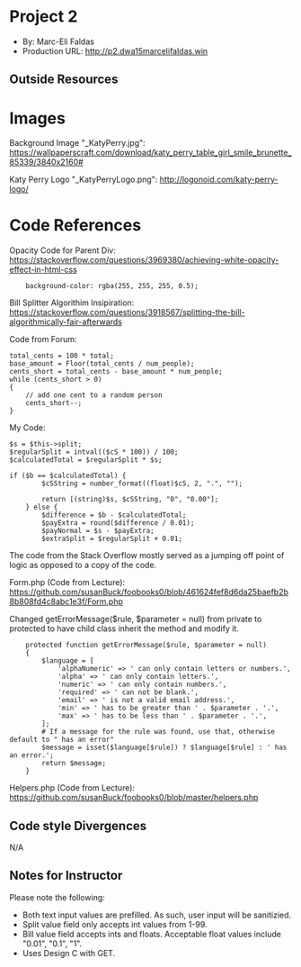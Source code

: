 # Project 2
+ By: Marc-Eli Faldas
+ Production URL: <http://p2.dwa15marcelifaldas.win>

## Outside Resources

# Images

Background Image "_KatyPerry.jpg": <https://wallpaperscraft.com/download/katy_perry_table_girl_smile_brunette_85339/3840x2160#>

Katy Perry Logo "_KatyPerryLogo.png": <http://logonoid.com/katy-perry-logo/>

# Code References

Opacity Code for Parent Div: <https://stackoverflow.com/questions/3969380/achieving-white-opacity-effect-in-html-css>

```
    background-color: rgba(255, 255, 255, 0.5);
```

Bill Splitter Algorithim Insipiration: <https://stackoverflow.com/questions/3918567/splitting-the-bill-algorithmically-fair-afterwards>

Code from Forum:

```
total_cents = 100 * total;
base_amount = Floor(total_cents / num_people);
cents_short = total_cents - base_amount * num_people;
while (cents_short > 0)
{
    // add one cent to a random person
    cents_short--;
}
```

My Code:
```
$s = $this->split;
$regularSplit = intval(($cS * 100)) / 100;
$calculatedTotal = $regularSplit * $s;

if ($b == $calculatedTotal) {
        $cSString = number_format((float)$cS, 2, ".", "");

        return [(string)$s, $cSString, "0", "0.00"];
    } else {
        $difference = $b - $calculatedTotal;
        $payExtra = round($difference / 0.01);
        $payNormal = $s - $payExtra;
        $extraSplit = $regularSplit + 0.01;
```

The code from the Stack Overflow mostly served as a jumping off point of logic as opposed to a copy of the code.

Form.php (Code from Lecture): <https://github.com/susanBuck/foobooks0/blob/461624fef8d6da25baefb2b8b808fd4c8abc1e3f/Form.php>

Changed getErrorMessage($rule, $parameter = null) from private to protected to have child class inherit the method and modify it.

```
    protected function getErrorMessage($rule, $parameter = null)
    {
        $language = [
            'alphaNumeric' => ' can only contain letters or numbers.',
            'alpha' => ' can only contain letters.',
            'numeric' => ' can only contain numbers.',
            'required' => ' can not be blank.',
            'email' => ' is not a valid email address.',
            'min' => ' has to be greater than ' . $parameter . '.',
            'max' => ' has to be less than ' . $parameter . '.',
        ];
        # If a message for the rule was found, use that, otherwise default to " has an error"
        $message = isset($language[$rule]) ? $language[$rule] : ' has an error.';
        return $message;
    }
```

Helpers.php (Code from Lecture): <https://github.com/susanBuck/foobooks0/blob/master/helpers.php>


## Code style Divergences
N/A

## Notes for Instructor

Please note the following:
* Both text input values are prefilled.  As such, user input will be sanitizied.
* Split value field only accepts int values from 1-99.
* Bill value field accepts ints and floats.  Acceptable float values include "0.01", "0.1", "1".
* Uses Design C with GET.

